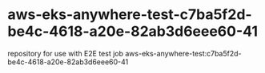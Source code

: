 # aws-eks-anywhere-test-c7ba5f2d-be4c-4618-a20e-82ab3d6eee60-41
repository for use with E2E test job aws-eks-anywhere-test:c7ba5f2d-be4c-4618-a20e-82ab3d6eee60-41
